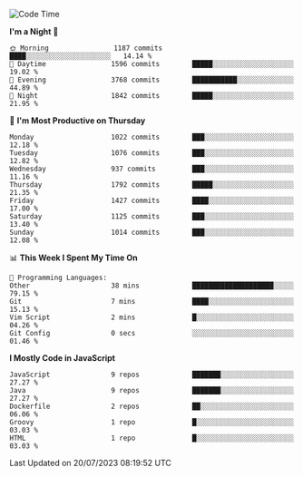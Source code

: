 <!--START_SECTION:waka-->
![Code Time](http://img.shields.io/badge/Code%20Time-1%2C305%20hrs%2057%20mins-blue)

**I'm a Night 🦉** 

```text
🌞 Morning                1187 commits        ████░░░░░░░░░░░░░░░░░░░░░   14.14 % 
🌆 Daytime                1596 commits        █████░░░░░░░░░░░░░░░░░░░░   19.02 % 
🌃 Evening                3768 commits        ███████████░░░░░░░░░░░░░░   44.89 % 
🌙 Night                  1842 commits        █████░░░░░░░░░░░░░░░░░░░░   21.95 % 
```
📅 **I'm Most Productive on Thursday** 

```text
Monday                   1022 commits        ███░░░░░░░░░░░░░░░░░░░░░░   12.18 % 
Tuesday                  1076 commits        ███░░░░░░░░░░░░░░░░░░░░░░   12.82 % 
Wednesday                937 commits         ███░░░░░░░░░░░░░░░░░░░░░░   11.16 % 
Thursday                 1792 commits        █████░░░░░░░░░░░░░░░░░░░░   21.35 % 
Friday                   1427 commits        ████░░░░░░░░░░░░░░░░░░░░░   17.00 % 
Saturday                 1125 commits        ███░░░░░░░░░░░░░░░░░░░░░░   13.40 % 
Sunday                   1014 commits        ███░░░░░░░░░░░░░░░░░░░░░░   12.08 % 
```


📊 **This Week I Spent My Time On** 

```text
💬 Programming Languages: 
Other                    38 mins             ████████████████████░░░░░   79.15 % 
Git                      7 mins              ████░░░░░░░░░░░░░░░░░░░░░   15.13 % 
Vim Script               2 mins              █░░░░░░░░░░░░░░░░░░░░░░░░   04.26 % 
Git Config               0 secs              ░░░░░░░░░░░░░░░░░░░░░░░░░   01.46 % 
```

**I Mostly Code in JavaScript** 

```text
JavaScript               9 repos             ███████░░░░░░░░░░░░░░░░░░   27.27 % 
Java                     9 repos             ███████░░░░░░░░░░░░░░░░░░   27.27 % 
Dockerfile               2 repos             ██░░░░░░░░░░░░░░░░░░░░░░░   06.06 % 
Groovy                   1 repo              █░░░░░░░░░░░░░░░░░░░░░░░░   03.03 % 
HTML                     1 repo              █░░░░░░░░░░░░░░░░░░░░░░░░   03.03 % 
```




 Last Updated on 20/07/2023 08:19:52 UTC
<!--END_SECTION:waka-->

